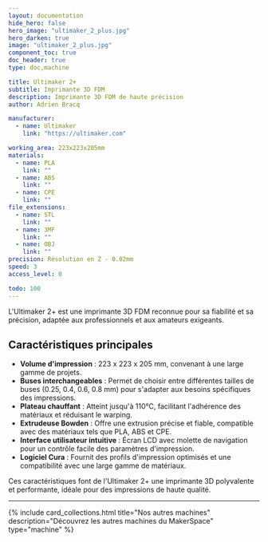 ```yaml
---
layout: documentation
hide_hero: false
hero_image: "ultimaker_2_plus.jpg"
hero_darken: true
image: "ultimaker_2_plus.jpg"
component_toc: true
doc_header: true
type: doc,machine

title: Ultimaker 2+
subtitle: Imprimante 3D FDM
description: Imprimante 3D FDM de haute précision
author: Adrien Bracq

manufacturer:
  - name: Ultimaker
    link: "https://ultimaker.com"

working_area: 223x223x205mm
materials:
  - name: PLA
    link: ""
  - name: ABS
    link: ""
  - name: CPE
    link: ""
file_extensions:
  - name: STL
    link: ""
  - name: 3MF
    link: ""
  - name: OBJ
    link: ""
precision: Résolution en Z - 0.02mm
speed: 3
access_level: 0

todo: 100
---
```


L'Ultimaker 2+ est une imprimante 3D FDM reconnue pour sa fiabilité et sa précision, adaptée aux professionnels et aux amateurs exigeants.

## Caractéristiques principales

- **Volume d'impression** : 223 x 223 x 205 mm, convenant à une large gamme de projets.
- **Buses interchangeables** : Permet de choisir entre différentes tailles de buses (0.25, 0.4, 0.6, 0.8 mm) pour s'adapter aux besoins spécifiques des impressions.
- **Plateau chauffant** : Atteint jusqu'à 110°C, facilitant l'adhérence des matériaux et réduisant le warping.
- **Extrudeuse Bowden** : Offre une extrusion précise et fiable, compatible avec des matériaux tels que PLA, ABS et CPE.
- **Interface utilisateur intuitive** : Écran LCD avec molette de navigation pour un contrôle facile des paramètres d'impression.
- **Logiciel Cura** : Fournit des profils d'impression optimisés et une compatibilité avec une large gamme de matériaux.

Ces caractéristiques font de l'Ultimaker 2+ une imprimante 3D polyvalente et performante, idéale pour des impressions de haute qualité.

---

{%
  include card_collections.html
  title="Nos autres machines"
  description="Découvrez les autres machines du MakerSpace"
  type="machine"
%}
